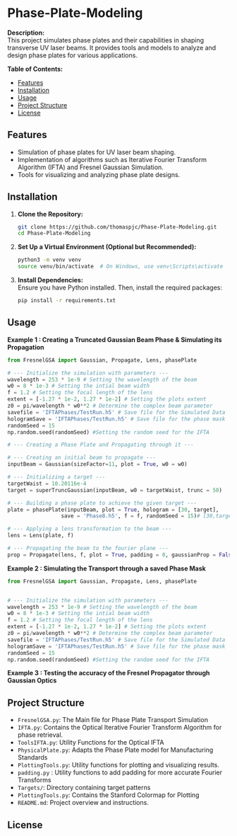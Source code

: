 # Phase-Plate-Modeling

**Description:**  
This project simulates phase plates and their capabilities in shaping transverse UV laser beams. It provides tools and models to analyze and design phase plates for various applications.

**Table of Contents:**
- [Features](#features)
- [Installation](#installation)
- [Usage](#usage)
- [Project Structure](#project-structure)
- [License](#license)

## Features

- Simulation of phase plates for UV laser beam shaping.
- Implementation of algorithms such as Iterative Fourier Transform Algorithm (IFTA) and Fresnel Gaussian Simulation.
- Tools for visualizing and analyzing phase plate designs.

## Installation

1. **Clone the Repository:**
   ```bash
   git clone https://github.com/thomaspjc/Phase-Plate-Modeling.git
   cd Phase-Plate-Modeling
   ```

2. **Set Up a Virtual Environment (Optional but Recommended):**
   ```bash
   python3 -m venv venv
   source venv/bin/activate  # On Windows, use venv\Scripts\activate
   ```

3. **Install Dependencies:**  
   Ensure you have Python installed. Then, install the required packages:
   ```bash
   pip install -r requirements.txt
   ```

## Usage

**Example 1 : Creating a Truncated Gaussian Beam Phase & Simulating its Propagation**

```python
from FresnelGSA import Gaussian, Propagate, Lens, phasePlate

# --- Initialize the simulation with parameters ---
wavelength = 253 * 1e-9 # Setting the wavelength of the beam
w0 = 8 * 1e-3 # Setting the intial beam width
f = 1.2 # Setting the focal length of the lens
extent = [-1.27 * 1e-2, 1.27 * 1e-2] # Setting the plots extent
z0 = pi/wavelength * w0**2 # Determine the complex beam parameter
savefile = 'IFTAPhases/TestRun.h5' # Save file for the Simulated Data
hologramSave = 'IFTAPhases/TestRun.h5' # Save file for the phase mask
randomSeed = 15
np.random.seed(randomSeed) #Setting the random seed for the IFTA

# --- Creating a Phase Plate and Propagating through it --- 

# --- Creating an initial beam to propagate --- 
inputBeam = Gaussian(sizeFactor=11, plot = True, w0 = w0)

# --- Initializing a target ---
targetWaist = 10.20116e-4
target = superTruncGaussian(inputBeam, w0 = targetWaist, trunc = 50)

# --- Building a phase plate to achieve the given target ---
plate = phasePlate(inputBeam, plot = True, hologram = [30, target],
                 save = 'Phase8.h5', f = f, randomSeed = 15)# [30,target]

# --- Applying a lens transformation to the beam ---
lens = Lens(plate, f)

# --- Propagating the beam to the fourier plane --- 
prop = Propagate(lens, f, plot = True, padding = 0, gaussianProp = False, save = 'SimulatedData8.h5')
```

**Example 2 : Simulating the Transport through a saved Phase Mask**
```python
from FresnelGSA import Gaussian, Propagate, Lens, phasePlate


# --- Initialize the simulation with parameters ---
wavelength = 253 * 1e-9 # Setting the wavelength of the beam
w0 = 8 * 1e-3 # Setting the intial beam width
f = 1.2 # Setting the focal length of the lens
extent = [-1.27 * 1e-2, 1.27 * 1e-2] # Setting the plots extent
z0 = pi/wavelength * w0**2 # Determine the complex beam parameter
savefile = 'IFTAPhases/TestRun.h5' # Save file for the Simulated Data
hologramSave = 'IFTAPhases/TestRun.h5' # Save file for the phase mask
randomSeed = 15
np.random.seed(randomSeed) #Setting the random seed for the IFTA
```

**Example 3 : Testing the accuracy of the Fresnel Propagator through Gaussian Optics**

## Project Structure

- `FresnelGSA.py`: The Main file for Phase Plate Transport Simulation
- `IFTA.py`: Contains the Optical Iterative Fourier Transform Algorithm for phase retrieval.
- `ToolsIFTA.py`: Utility Functions for the Optical IFTA
- `PhysicalPlate.py`: Adapts the Phase Plate model for Manufacturing Standards
- `PlottingTools.py`: Utility functions for plotting and visualizing results.
- `padding.py` : Utility functions to add padding for more accurate Fourier Transforms
- `Targets/`: Directory containing target patterns
- `PlottingTools.py`: Contains the Stanford Colormap for Plotting
- `README.md`: Project overview and instructions.




## License

